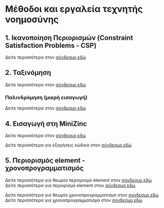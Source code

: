 # Μέθοδοι και εργαλεία τεχνητής νοημοσύνης

## 1. Ικανοποίηση Περιορισμών (Constraint Satisfaction Problems - CSP)

Δείτε περισσότερα στον [σύνδεσμο εδώ](1st_lecture.md)

## 2. Ταξινόμηση

Δείτε περισσότερα στον [σύνδεσμο εδώ](2nd_lecture.md)

### Παλινδρόμηση (μικρή εισαγωγή)

Δείτε περισσότερα στον [σύνδεσμο εδώ](3rd_lecture.md)

## 4. Εισαγωγή στη MiniZinc

Δείτε περισσότερα στον [σύνδεσμο εδώ](4th_lecture.md)

Δείτε περισσότερα για εξηγήσεις κώδικα στον [σύνδεσμο εδώ](4th_lecture_code_explained.md)

## 5. Περιορισμός element - χρονοπρογραμματισμός

Δείτε περισσότερα για θεωρία περιορισμό element στον [σύνδεσμο εδώ](5th_lecture_element_theory.md)   
Δείτε περισσότερα για περιορισμό element στον [σύνδεσμο εδώ](5th_lecture_element.md)

Δείτε περισσότερα για θεωρία χρονοπρογραμματισμό στον [σύνδεσμο εδώ](5th_lecture_scheduling_theory.md)   
Δείτε περισσότερα για χρονοπρογραμματισμό στον [σύνδεσμο εδώ](5th_lecture_scheduling.md)
